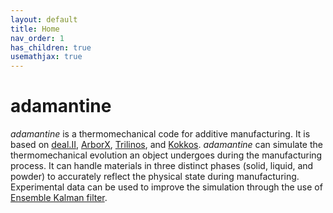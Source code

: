 ```yaml
---
layout: default
title: Home
nav_order: 1
has_children: true
usemathjax: true
---
```


# adamantine
*adamantine* is a thermomechanical code for additive manufacturing. It is based on
[deal.II](https://www.dealii.org), [ArborX](https://github.com/arborx/ArborX), 
[Trilinos](https://trilinos.github.io), and [Kokkos](https://kokkos.org).
*adamantine* can simulate the thermomechanical evolution an object undergoes during the
manufacturing process.  It can handle materials in three distinct phases (solid, liquid, 
and powder) to accurately reflect the physical state during manufacturing.
Experimental data can be used to improve the simulation through the use of 
[Ensemble Kalman filter](https://en.wikipedia.org/wiki/Ensemble_Kalman_filter).
